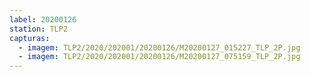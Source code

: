 ```yaml
---
label: 20200126
station: TLP2
capturas:
  - imagem: TLP2/2020/202001/20200126/M20200127_015227_TLP_2P.jpg
  - imagem: TLP2/2020/202001/20200126/M20200127_075159_TLP_2P.jpg
---
```

